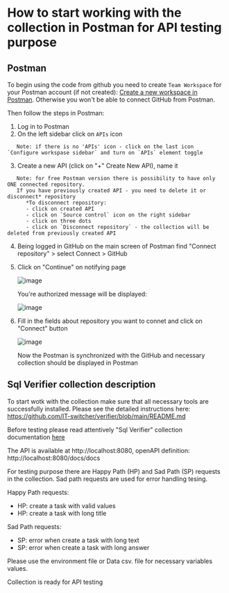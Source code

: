 # How to start working with the collection in Postman for API testing purpose  

## Postman

To begin using the code from github you need to create `Team Workspace` for your Postman account (if not created): [Create a new workspace in Postman](https://learning.postman.com/docs/collaborating-in-postman/using-workspaces/creating-workspaces/#create-a-new-workspace).
Otherwise you won't be able to connect GitHub from Postman.

Then follow the steps in Postman:
1. Log in to Postman
2. On the left sidebar click on `APIs` icon
```
   Note: if there is no 'APIs' icon - click on the last icon `Configure workspase sidebar` and turn on `APIs` element toggle
```
3. Create a new API (click on "+" Create New API), name it 
```
   Note: for free Postman version there is possibility to have only ONE connected repository.
   If you have previously created API - you need to delete it or disconnect* repository
      *To disconnect repository:
      - click on created API
      - click on `Source control` icon on the right sidebar
      - click on three dots
      - click on `Disconnect repository` - the collection will be deleted from previously created API
```
4. Being logged in GitHub on the main screen of Postman find "Connect repository" > select Connect > GitHub
5. Click on "Continue" on notifying page 

   ![image](https://github.com/VVolha16/HW_6.1_api_TEST/assets/166701053/9c3823f2-5e59-458d-bee8-9a6ae873d2f2)

    You're authorized message will be displayed:

   ![image](https://github.com/VVolha16/HW_6.1_api_TEST/assets/166701053/0210420a-9273-4f7d-a708-0dd705fa80e6)
   
 6. Fill in the fields about repository you want to connet and click on "Connect" button
    
      ![image](https://github.com/VVolha16/HW_6.1_api_TEST/assets/166701053/27b97754-01e3-40d8-8a3c-9b866d7d9426)

      Now the Postman is synchronized with the GitHub and necessary collection should be displayed in Postman

 
  ## Sql Verifier collection description

  To start wotk with the collection make sure that all necessary tools are successfully installed.  Please see the detailed instructions here: https://github.com/IT-switcher/verifier/blob/main/README.md

  Before testing please read attentively "Sql Verifier" collection documentation [here](https://github.com/VVolha16/HW_6.1_api_TEST/blob/main/Collection_description_HW_6.1_Volha_Vasilkova.md)

  The API is available at http://localhost:8080,
  openAPI definition: http://localhost:8080/docs/docs
  
  For testing purpose there are Happy Path (HP) and Sad Path (SP) requests in the collection. 
  Sad path requests are used for error handling tesing.

Happy Path requests:
  - HP: create a task with valid values
  - HP: create a task with long title

Sad Path requests:
  - SP: error when create a task with long text
  - SP: error when create a task with long answer

Please use the environment file or Data csv. file for necessary variables values.

Collection is ready for API testing




